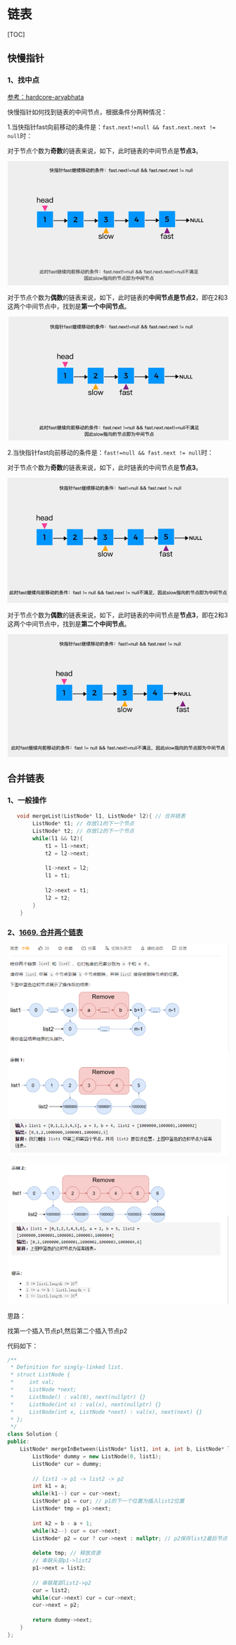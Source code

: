# 链表

[TOC]



## 快慢指针

### 1、找中点

[参考：hardcore-aryabhata](https://leetcode-cn.com/problems/reorder-list/solution/dong-hua-yan-shi-kuai-man-zhi-zhen-143-z-4kmk/)

快慢指针如何找到链表的中间节点，根据条件分两种情况：

1.当快指针fast向前移动的条件是：`fast.next!=null && fast.next.next != null`时：

对于节点个数为**奇数**的链表来说，如下，此时链表的中间节点是**节点3**。

![image-20210713092256519](链表1.assets/image-20210713092256519.png)

对于节点个数为**偶数**的链表来说，如下，此时链表的**中间节点是节点2**，即在2和3这两个中间节点中，找到是**第一个中间节点**。

![image-20210713092404397](链表1.assets/image-20210713092404397.png)

2.当快指针fast向前移动的条件是：`fast!=null && fast.next != null`时：

对于节点个数为**奇数**的链表来说，如下，此时链表的中间节点是**节点3**。

![image-20210713092705381](链表1.assets/image-20210713092705381.png)

对于节点个数为**偶数**的链表来说，如下，此时链表的中间节点是**节点3**，即在2和3这两个中间节点中，找到是**第二个中间节点**。

![image-20210713092816426](链表1.assets/image-20210713092816426.png)



## 合并链表

### 1、一般操作

```c++
   void mergeList(ListNode* l1, ListNode* l2){ // 合并链表
        ListNode* t1; // 存放l1的下一个节点
        ListNode* t2; // 存放l2的下一个节点
        while(l1 && l2){
            t1 = l1->next;
            t2 = l2->next;

            l1->next = l2;
            l1 = t1;

            l2->next = t1;
            l2 = t2;
        }
    }
```

### 2、[1669. 合并两个链表](https://leetcode-cn.com/problems/merge-in-between-linked-lists/)

![image-20210713105558252](链表1.assets/image-20210713105558252.png)

![image-20210713105620770](链表1.assets/image-20210713105620770.png)

思路：

找第一个插入节点p1,然后第二个插入节点p2

代码如下：

```c++
/**
 * Definition for singly-linked list.
 * struct ListNode {
 *     int val;
 *     ListNode *next;
 *     ListNode() : val(0), next(nullptr) {}
 *     ListNode(int x) : val(x), next(nullptr) {}
 *     ListNode(int x, ListNode *next) : val(x), next(next) {}
 * };
 */
class Solution {
public:
    ListNode* mergeInBetween(ListNode* list1, int a, int b, ListNode* list2) {
        ListNode* dummy = new ListNode(0, list1);
        ListNode* cur = dummy;

        // list1 -> p1 -> list2 -> p2
        int k1 = a;
        while(k1--) cur = cur->next;
        ListNode* p1 = cur; // p1的下一个位置为插入list2位置
        ListNode* tmp = p1->next; 
             
        int k2 = b - a + 1;
        while(k2--) cur = cur->next;
        ListNode* p2 = cur ? cur->next : nullptr; // p2保存list2最后节点下一个位置
        
        delete tmp; // 释放资源
        // 串联头部p1->list2
        p1->next = list2;

        // 串联尾部list2->p2
        cur = list2;
        while(cur->next) cur = cur->next;
        cur->next = p2;

        return dummy->next;
    }
};
```


